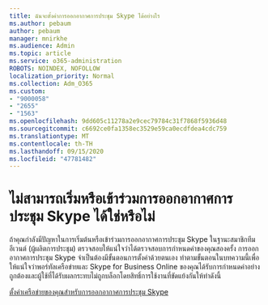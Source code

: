 ```yaml
---
title: ฉันจะตั้งค่าการออกอากาศการประชุม Skype ได้อย่างไร
ms.author: pebaum
author: pebaum
manager: mnirkhe
ms.audience: Admin
ms.topic: article
ms.service: o365-administration
ROBOTS: NOINDEX, NOFOLLOW
localization_priority: Normal
ms.collection: Adm_O365
ms.custom:
- "9000058"
- "2655"
- "1563"
ms.openlocfilehash: 9dd605c11278a2e9cec79784c31f7868f5936d48
ms.sourcegitcommit: c6692ce0fa1358ec3529e59ca0ecdfdea4cdc759
ms.translationtype: MT
ms.contentlocale: th-TH
ms.lasthandoff: 09/15/2020
ms.locfileid: "47781482"
---
```

# <a name="cant-start-or-join-a-skype-meeting-broadcast"></a>ไม่สามารถเริ่มหรือเข้าร่วมการออกอากาศการประชุม Skype ได้ใช่หรือไม่

ถ้าคุณกำลังมีปัญหาในการเริ่มต้นหรือเข้าร่วมการออกอากาศการประชุม Skype ในฐานะสมาชิกทีมอีเวนต์ (ผู้ผลิตการประชุม) ตรวจสอบให้แน่ใจว่าได้ตรวจสอบการกำหนดค่าของคุณสองครั้ง การออกอากาศการประชุม Skype จำเป็นต้องมีขั้นตอนการตั้งค่าด้วยตนเอง ทำตามขั้นตอนในบทความนี้เพื่อให้แน่ใจว่าพอร์ทัลเครือข่ายและ Skype for Business Online ของคุณได้รับการกำหนดค่าอย่างถูกต้องและผู้ใช้ที่ได้รับผลกระทบไม่ถูกบล็อกโดยสิทธิ์การใช้งานที่ขัดแย้งกันให้ทำดังนี้

[ตั้งค่าเครือข่ายของคุณสำหรับการออกอากาศการประชุม Skype](https://docs.microsoft.com/SkypeForBusiness/set-up-your-network-for-skype-meeting-broadcast/set-up-your-network-for-skype-meeting-broadcast)